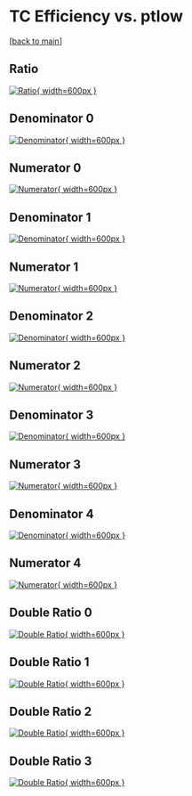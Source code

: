 # TC Efficiency vs. ptlow

[[back to main](./)]



## Ratio

[![Ratio](../mtv/var/TC_xtr_321_1_eff_ptlow.png){ width=600px }](../mtv/var/TC_xtr_321_1_eff_ptlow.pdf)

## Denominator 0

[![Denominator](../mtv/den/TC_xtr_321_1_eff_ptlow_den0.png){ width=600px }](../mtv/den/TC_xtr_321_1_eff_ptlow_den0.pdf)

## Numerator 0

[![Numerator](../mtv/num/TC_xtr_321_1_eff_ptlow_num0.png){ width=600px }](../mtv/num/TC_xtr_321_1_eff_ptlow_num0.pdf)

## Denominator 1

[![Denominator](../mtv/den/TC_xtr_321_1_eff_ptlow_den1.png){ width=600px }](../mtv/den/TC_xtr_321_1_eff_ptlow_den1.pdf)

## Numerator 1

[![Numerator](../mtv/num/TC_xtr_321_1_eff_ptlow_num1.png){ width=600px }](../mtv/num/TC_xtr_321_1_eff_ptlow_num1.pdf)

## Denominator 2

[![Denominator](../mtv/den/TC_xtr_321_1_eff_ptlow_den2.png){ width=600px }](../mtv/den/TC_xtr_321_1_eff_ptlow_den2.pdf)

## Numerator 2

[![Numerator](../mtv/num/TC_xtr_321_1_eff_ptlow_num2.png){ width=600px }](../mtv/num/TC_xtr_321_1_eff_ptlow_num2.pdf)

## Denominator 3

[![Denominator](../mtv/den/TC_xtr_321_1_eff_ptlow_den3.png){ width=600px }](../mtv/den/TC_xtr_321_1_eff_ptlow_den3.pdf)

## Numerator 3

[![Numerator](../mtv/num/TC_xtr_321_1_eff_ptlow_num3.png){ width=600px }](../mtv/num/TC_xtr_321_1_eff_ptlow_num3.pdf)

## Denominator 4

[![Denominator](../mtv/den/TC_xtr_321_1_eff_ptlow_den4.png){ width=600px }](../mtv/den/TC_xtr_321_1_eff_ptlow_den4.pdf)

## Numerator 4

[![Numerator](../mtv/num/TC_xtr_321_1_eff_ptlow_num4.png){ width=600px }](../mtv/num/TC_xtr_321_1_eff_ptlow_num4.pdf)

## Double Ratio 0

[![Double Ratio](../mtv/ratio/TC_xtr_321_1_eff_ptlow_ratio0.png){ width=600px }](../mtv/ratio/TC_xtr_321_1_eff_ptlow_ratio0.pdf)

## Double Ratio 1

[![Double Ratio](../mtv/ratio/TC_xtr_321_1_eff_ptlow_ratio1.png){ width=600px }](../mtv/ratio/TC_xtr_321_1_eff_ptlow_ratio1.pdf)

## Double Ratio 2

[![Double Ratio](../mtv/ratio/TC_xtr_321_1_eff_ptlow_ratio2.png){ width=600px }](../mtv/ratio/TC_xtr_321_1_eff_ptlow_ratio2.pdf)

## Double Ratio 3

[![Double Ratio](../mtv/ratio/TC_xtr_321_1_eff_ptlow_ratio3.png){ width=600px }](../mtv/ratio/TC_xtr_321_1_eff_ptlow_ratio3.pdf)

